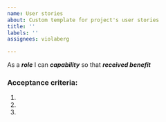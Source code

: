 ```yaml
---
name: User stories
about: Custom template for project's user stories
title: ''
labels: ''
assignees: violaberg

---
```


As a ***role*** I can ***capability*** so that ***received benefit***

### Acceptance criteria:

1.

2.

3.
